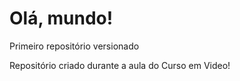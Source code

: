 # Olá, mundo!
 Primeiro repositório versionado

 Repositório criado durante a aula do Curso em Video!
